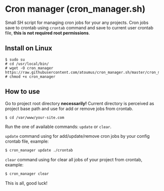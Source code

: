 # Cron manager (cron_manager.sh)
Small SH script for managing cron jobs for your any projects. Cron jobs save to crontab using `crontab` command and save to current user crontab file, **this is not required root permissions**.

## Install on Linux

```
$ sudo su
# cd /usr/local/bin/
# wget -O cron_manager https://raw.githubusercontent.com/atoumus/cron_manager.sh/master/cron_manager.sh
# chmod +x cron_manager
```

## How to use

Go to project root directory **necessarily!** Current directory is perceived as project base path and use for add or remove jobs from crontab.
```bash
$ cd /var/www/your-site.com
```

Run the one of available commands: `update` or `clear`.

`update` command using for add/update/remove cron jobs by your config crontab file, example:
```bash
$ cron_manager update ./crontab
```

`clear` command using for clear all jobs of your project from crontab, example:
```bash
$ cron_manager clear
```

This is all, good luck!
